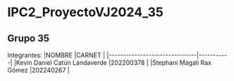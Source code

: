 # IPC2_ProyectoVJ2024_35
## Grupo 35
Integrantes:
|NOMBRE                         |CARNET     |
|-------------------------------|-----------|
|Kevin Daniel Catún Landaverde  |202200378  |
|Stephani Magali Rax Gómez      |202240267  |
